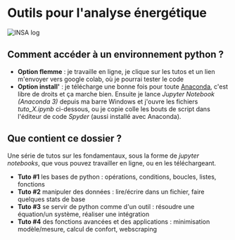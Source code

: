# Outils pour l'analyse énergétique

<img title="INSA" alt="INSA log" src="https://www.insa-strasbourg.fr/wp-content/themes/insa_principal/images/logo-insa.svg">

## Comment accéder à un environnement python ?

- **Option flemme** : je travaille en ligne, je clique sur les tutos et un lien m'envoyer vers google colab, où je pourrai tester le code
- **Option install'** : je télécharge une bonne fois pour toute <a href="https://www.anaconda.com/download/">Anaconda<a>, c'est libre de droits et ça marche bien. Ensuite je lance *Jupyter Notebook (Anaconda 3)* depuis ma barre Windows et j'ouvre les fichiers *tuto_X.ipynb* ci-dessous, ou je copie colle les bouts de script dans l'éditeur de code *Spyder* (aussi installé avec Anaconda).

## Que contient ce dossier ?
Une série de tutos sur les fondamentaux, sous la forme de *jupyter notebooks*, que vous pouvez travailler en ligne, ou en les téléchargeant.
- **Tuto \#1** les bases de python : opérations, conditions, boucles, listes, fonctions
- **Tuto \#2** manipuler des données : lire/écrire dans un fichier, faire quelques stats de base
- **Tuto \#3** se servir de python comme d'un outil : résoudre une équation/un système, réaliser une intégration
- **Tuto \#4** des fonctions avancées et des applications : minimisation modèle/mesure, calcul de confort, webscraping
